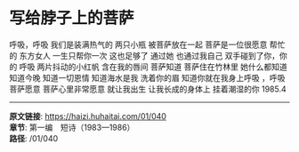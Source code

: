 # 写给脖子上的菩萨

呼吸，呼吸
我们是装满热气的
两只小瓶
被菩萨放在一起
菩萨是一位很愿意
帮忙的
东方女人
一生只帮你一次
这也足够了
通过她
也通过我自己
双手碰到了你，你的
呼吸
两片抖动的小红帆
含在我的唇间
菩萨知道
菩萨住在竹林里
她什么都知道
知道今晚
知道一切恩情
知道海水是我
洗着你的眉
知道你就在我身上呼吸
，呼吸
菩萨愿意
菩萨心里非常愿意
就让我出生
让我长成的身体上
挂着潮湿的你
1985.4

---

**原文链接**: https://haizi.huhaitai.com/01/040  
**章节**: 第一编　短诗（1983—1986）  
**路径**: /01/040
